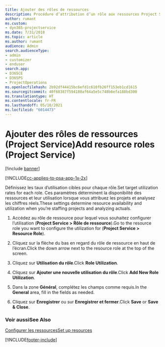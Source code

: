 ```yaml
---
title: Ajouter des rôles de ressources
description: Procédure d’attribution d’un rôle aux ressources Project Service
author: rumant
ms.custom:
- dyn365-projectservice
ms.date: 7/31/2018
ms.topic: article
ms.author: rumant
audience: Admin
search.audienceType:
- admin
- customizer
- enduser
search.app:
- D365CE
- D365PS
- ProjectOperations
ms.openlocfilehash: 2b92df44415bc6efd1c610fb26ff153eb1cd1615
ms.sourcegitcommit: 40f68387f594180af64a5e5c748b6efa188bd300
ms.translationtype: HT
ms.contentlocale: fr-FR
ms.lasthandoff: 05/10/2021
ms.locfileid: "6014473"
---
```

# <a name="add-resource-roles-project-service"></a><span data-ttu-id="2a8ea-103">Ajouter des rôles de ressources (Project Service)</span><span class="sxs-lookup"><span data-stu-id="2a8ea-103">Add resource roles (Project Service)</span></span>

[!include [banner](../includes/psa-now-project-operations.md)]

[!INCLUDE[cc-applies-to-psa-app-1x-2x](../includes/cc-applies-to-psa-app-1x-2x.md)]

<span data-ttu-id="2a8ea-104">Définissez les taux d’utilisation cibles pour chaque rôle.</span><span class="sxs-lookup"><span data-stu-id="2a8ea-104">Set target utilization rates for each role.</span></span> <span data-ttu-id="2a8ea-105">Ces paramètres déterminent la disponibilité des ressources et leur utilisation lorsque vous attribuez les projets et analysez les chiffres réels.</span><span class="sxs-lookup"><span data-stu-id="2a8ea-105">These settings determine resource availability and utilization when you’re staffing projects and analyzing actuals.</span></span>  
  
1.  <span data-ttu-id="2a8ea-106">Accédez au rôle de ressource pour lequel vous souhaitez configurer l’utilisation (**Project Service > Rôle de ressource**).</span><span class="sxs-lookup"><span data-stu-id="2a8ea-106">Go to the resource role you want to configure the utilization for (**Project Service > Resource Role**).</span></span>  
  
2.  <span data-ttu-id="2a8ea-107">Cliquez sur la flèche du bas en regard du rôle de ressource en haut de l’écran.</span><span class="sxs-lookup"><span data-stu-id="2a8ea-107">Click the down arrow next to the resource role at the top of the screen.</span></span>  
  
3.  <span data-ttu-id="2a8ea-108">Cliquez sur **Utilisation du rôle**.</span><span class="sxs-lookup"><span data-stu-id="2a8ea-108">Click **Role Utilization**.</span></span>  
  
4.  <span data-ttu-id="2a8ea-109">Cliquez sur **Ajouter une nouvelle utilisation du rôle**.</span><span class="sxs-lookup"><span data-stu-id="2a8ea-109">Click **Add New Role Utilization**.</span></span>  
  
5.  <span data-ttu-id="2a8ea-110">Dans la zone **Général**, complétez les champs comme requis.</span><span class="sxs-lookup"><span data-stu-id="2a8ea-110">In the **General** area, fill in the fields as needed.</span></span>  
  
6.  <span data-ttu-id="2a8ea-111">Cliquez sur **Enregistrer** ou sur **Enregistrer et fermer**.</span><span class="sxs-lookup"><span data-stu-id="2a8ea-111">Click **Save** or **Save & Close**.</span></span>  
  
### <a name="see-also"></a><span data-ttu-id="2a8ea-112">Voir aussi</span><span class="sxs-lookup"><span data-stu-id="2a8ea-112">See Also</span></span>  
 [<span data-ttu-id="2a8ea-113">Configurer les ressources</span><span class="sxs-lookup"><span data-stu-id="2a8ea-113">Set up resources</span></span>](../psa/set-up-resources.md)


[!INCLUDE[footer-include](../includes/footer-banner.md)]